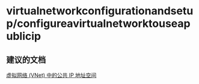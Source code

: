 <properties
    pageTitle="virtualnetworkconfigurationandsetup/configureavirtualnetworktouseapublicip"
    description="virtualnetworkconfigurationandsetup/configureavirtualnetworktouseapublicip"
    service="microsoft.network"
    resource="virtualnetworks"
    authors="viorican"
    displayOrder=""
    selfHelpType="generic"
    supportTopicIds="32547227"
    resourceTags=""
    productPesIds="15526"
    cloudEnvironments="public"
/>


# virtualnetworkconfigurationandsetup/configureavirtualnetworktouseapublicip

## **建议的文档**
[虚拟网络 (VNet) 中的公共 IP 地址空间](https://azure.microsoft.com/documentation/articles/virtual-networks-public-ip-within-vnet/)


<!--HONumber=Aug16_HO3-->


